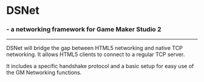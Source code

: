 # DSNet
 
### - a networking framework for Game Maker Studio 2

------------

DSNet will bridge the gap between HTML5 networking and native TCP networking. It allows HTML5 clients to connect to
a regular TCP server.

It includes a specific handshake protocol and a basic setup for easy use of the GM Networking functions.